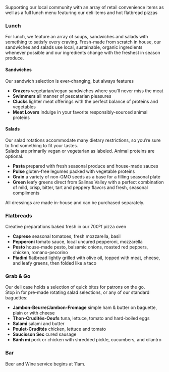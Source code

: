 Supporting our local community with an array of retail convenience items as well as a full lunch menu featuring our deli items and hot flatbread pizzas 

### Lunch

For lunch, we feature an array of soups, sandwiches and salads with something to satisfy every craving. Fresh-made from scratch in house, our sandwiches and salads use local, sustainable, organic ingredients whenever possible and our ingredients change with the freshest in season produce.

#### Sandwiches

Our sandwich selection is ever-changing, but always features
- **Grazers** vegetarian/vegan sandwiches where you’ll never miss the meat
- **Swimmers** all manner of pescatarian pleasures
- **Clucks** lighter meat offerings with the perfect balance of proteins and vegetables
- **Meat Lovers** indulge in your favorite responsibly-sourced animal proteins


#### Salads
Our salad rotations accommodate many dietary restrictions, so you’re sure to find something to fit your tastes.    
Salads are primarily vegan or vegetarian as labeled. Animal proteins are optional.
- **Pasta** prepared with fresh seasonal produce and house-made sauces
- **Pulse** gluten-free legumes packed with vegetable proteins
- **Grain** a variety of non-GMO seeds as a base for a filling seasonal plate
- **Green** leafy greens direct from Salinas Valley with a perfect combination of mild, crisp, bitter, tart and peppery flavors and fresh, seasonal compliments

All dressings are made in-house and can be purchased separately. 

### Flatbreads
Creative preparations baked fresh in our 700ºf pizza oven
- **Caprese** seasonal tomatoes, fresh mozzarella, basil
- **Pepperoni** tomato sauce, local uncured pepperoni, mozzarella
- **Pesto** house-made pesto, balsamic onions, roasted red peppers, chicken, romano-pecorino
- **Piadini** flatbread lightly grilled with olive oil, topped with meat, cheese, and leafy greens, then folded like a taco 


### Grab & Go
Our deli case holds a selection of quick bites for patrons on the go.   
Stop in for pre-made rotating salad selections, or any of our standard baguettes:
- **Jambon-Beurre/Jambon-Fromage** simple ham & butter on baguette, plain or with cheese
- **Thon-Crudités-Oeufs** tuna, lettuce, tomato and hard-boiled eggs
- **Salami** salami and butter
- **Poulet-Crudités** chicken, lettuce and tomato
- **Saucisson Sec** cured sausage
- **Bánh mì** pork or chicken with shredded pickle, cucumbers, and cilantro

### Bar
Beer and Wine service begins at 11am.
